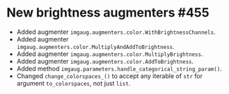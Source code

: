 # New brightness augmenters #455

* Added augmenter `imgaug.augmenters.color.WithBrightnessChannels`.
* Added augmenter `imgaug.augmenters.color.MultiplyAndAddToBrightness`.
* Added augmenter `imgaug.augmenters.color.MultiplyBrightness`.
* Added augmenter `imgaug.augmenters.color.AddToBrightness`.
* Added method `imgaug.parameters.handle_categorical_string_param()`.
* Changed `change_colorspaces_()` to accept any iterable of `str` for
  argument `to_colorspaces`, not just `list`.
